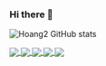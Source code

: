### Hi there 👋

![Hoang2 GitHub stats](https://github-readme-stats.vercel.app/api?username=chicanancom&show_icons=true&theme=radical)

<a href="https://github.com/chicanancom/Image2ASCII">
  <!-- Change the `github-readme-stats.anuraghazra1.vercel.app` to `github-readme-stats.vercel.app`  -->
  <img align="center" src="https://github-readme-stats.anuraghazra1.vercel.app/api/pin/?username=chicanancom&repo=Image2ASCII&theme=radical" />
</a>  
<a href="https://github.com/chicanancom/Image2image">
  <!-- Change the `github-readme-stats.anuraghazra1.vercel.app` to `github-readme-stats.vercel.app`  -->
  <img align="center" src="https://github-readme-stats.anuraghazra1.vercel.app/api/pin/?username=chicanancom&repo=Image2image&theme=radical" />
</a>  
<a href="https://github.com/chicanancom/lane-detection">
  <!-- Change the `github-readme-stats.anuraghazra1.vercel.app` to `github-readme-stats.vercel.app`  -->
  <img align="center" src="https://github-readme-stats.anuraghazra1.vercel.app/api/pin/?username=chicanancom&repo=lane-detection&theme=radical" />
</a> 
<a href="https://github.com/chicanancom/seleniumq-pull-data">
  <!-- Change the `github-readme-stats.anuraghazra1.vercel.app` to `github-readme-stats.vercel.app`  -->
  <img align="center" src="https://github-readme-stats.anuraghazra1.vercel.app/api/pin/?username=chicanancom&repo=seleniumq-pull-data&theme=radical" />
</a> 
<a href="https://github.com/chicanancom/video-ascii">
  <!-- Change the `github-readme-stats.anuraghazra1.vercel.app` to `github-readme-stats.vercel.app`  -->
  <img align="center" src="https://github-readme-stats.anuraghazra1.vercel.app/api/pin/?username=chicanancom&repo=video-ascii&theme=radical" />
</a> 

